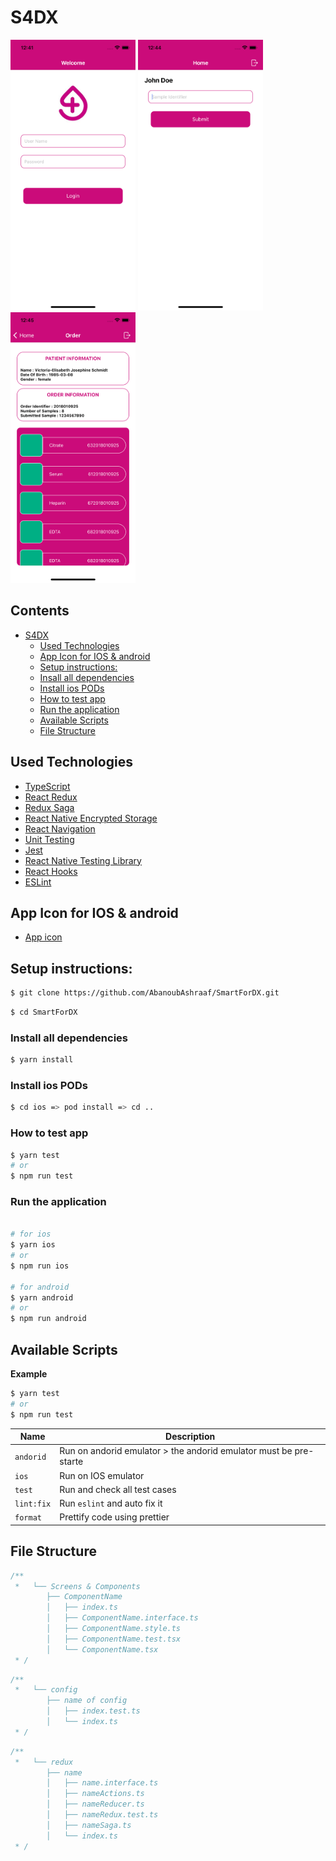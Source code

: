 # S4DX

<img src="./screenshots/screenshot1.png" alt="Login Screen" width="200" /> <img src="./screenshots/screenshot2.png" alt="Home Screen" width="200" /> <img src="./screenshots/screenshot3.png" alt="Order Screen" width="200" />

## Contents

- [S4DX](#s4dx)
  - [Used Technologies](#used-technologies)
  - [App Icon for IOS & android](#app-icon-for-ios--android)
  - [Setup instructions:](#setup-instructions)
  - [Insall all dependencies](#install-all-dependencies)
  - [Install ios PODs](#install-ios-pods)
  - [How to test app](#how-to-test-app)
  - [Run the application](#run-the-application)
  - [Available Scripts](#available-scripts)
  - [File Structure](#file-structure)




## Used Technologies

- [TypeScript](https://reactnative.dev/docs/typescript)
- [React Redux](https://react-redux.js.org/)
- [Redux Saga](https://redux-saga.js.org/)
- [React Native Encrypted Storage](https://www.npmjs.com/package/react-native-encrypted-storage)
- [React Navigation](https://reactnavigation.org/docs/getting-started)
- [Unit Testing](https://reactnative.dev/docs/testing-overview)
- [Jest](https://jestjs.io)
- [React Native Testing Library](https://callstack.github.io/react-native-testing-library/)
- [React Hooks](https://reactjs.org/docs/hooks-overview.html)
- [ESLint](https://eslint.org/)



## App Icon for IOS & android

- [App icon](https://www.google.com/search?q=s4dx+image&tbm=isch&ved=2ahUKEwjT5peOivT3AhWPaPEDHXQKBJoQ2-cCegQIABAA&oq=s4dx+image&gs_lcp=CgNpbWcQAzIECCMQJzoICAAQgAQQsQM6BQgAEIAEOgQIABATOggIABAeEAUQE1CwBljgFWDRGmgAcAB4AIAB0wGIAeIOkgEFMC45LjKYAQCgAQGqAQtnd3Mtd2l6LWltZ8ABAQ&sclient=img&ei=za6KYpPMGY_Rxc8P9JSQ0Ak&bih=754&biw=1536&rlz=1C1SQJL_enEG845EG845#imgrc=QA3_aXaMR1SPvM)

## Setup instructions:


```bash
$ git clone https://github.com/AbanoubAshraaf/SmartForDX.git
```

```bash
$ cd SmartForDX
```

### Install all dependencies

```bash
$ yarn install

```

### Install ios PODs

```bash
$ cd ios => pod install => cd ..
```

### How to test app

```bash
$ yarn test
# or
$ npm run test

```


### Run the application

```bash

# for ios
$ yarn ios
# or
$ npm run ios

# for android
$ yarn android
# or
$ npm run android

```

## Available Scripts

**Example**

```bash
$ yarn test
# or
$ npm run test
```

| Name       | Description                                                       |
| ---------- | ----------------------------------------------------------------- |
| `andorid`  | Run on andorid emulator > the andorid emulator must be pre-starte |
| `ios`      | Run on IOS emulator                                               |
| `test`     | Run and check all test cases                                      |
| `lint:fix` | Run `eslint` and auto fix it                                      |
| `format`   | Prettify code using prettier                                      |

## File Structure

```ts
/**
 *   └── Screens & Components
        ├── ComponentName
        │   ├── index.ts
        │   ├── ComponentName.interface.ts
        │   ├── ComponentName.style.ts
        │   ├── ComponentName.test.tsx
        │   └── ComponentName.tsx
 * /
```

```ts
/**
 *   └── config
        ├── name of config
        │   ├── index.test.ts
        │   └── index.ts
 * /
```

```ts
/**
 *   └── redux
        ├── name
        │   ├── name.interface.ts
        │   ├── nameActions.ts
        │   ├── nameReducer.ts
        │   ├── nameRedux.test.ts
        │   ├── nameSaga.ts
        │   └── index.ts
 * /
```
